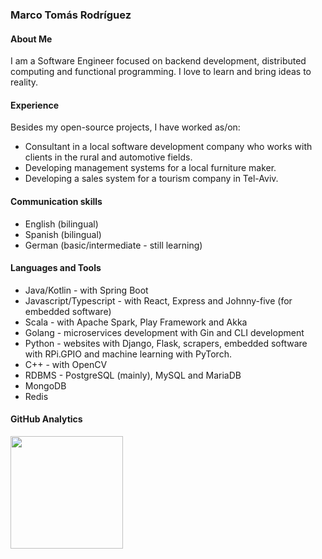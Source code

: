 ### Marco Tomás Rodríguez

#### About Me

I am a Software Engineer focused on backend development, distributed computing and functional programming. I love to learn and bring ideas to reality.

#### Experience

Besides my open-source projects, I have worked as/on:

 - Consultant in a local software development company who works with clients in the rural and automotive fields.
 - Developing management systems for a local furniture maker.
 - Developing a sales system for a tourism company in Tel-Aviv.
 
#### Communication skills

 - English (bilingual)
 - Spanish (bilingual)
 - German (basic/intermediate - still learning)

#### Languages and Tools

- Java/Kotlin - with Spring Boot
- Javascript/Typescript - with React, Express and Johnny-five (for embedded software)
- Scala - with Apache Spark, Play Framework and Akka
- Golang - microservices development with Gin and CLI development
- Python - websites with Django, Flask, scrapers, embedded software with RPi.GPIO and machine learning with PyTorch.
- C++ - with OpenCV
- RDBMS - PostgreSQL (mainly), MySQL and MariaDB
- MongoDB
- Redis

#### GitHub Analytics

<p align="left">
<a href="https://github.com/MarcoTomasRodriguez">
  <img height="180em" src="https://github-readme-stats-eight-theta.vercel.app/api/top-langs/?username=MarcoTomasRodriguez&layout=compact&theme=vue-dark" />
</a>
</p>
